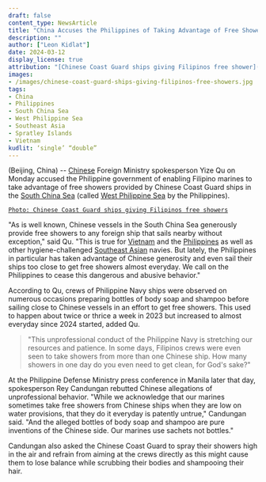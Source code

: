 ```yaml
---
draft: false
content_type: NewsArticle
title: "China Accuses the Philippines of Taking Advantage of Free Showers From Chinese Ships in the South China Sea"
description: ""
author: ["Leon Kidlat"]
date: 2024-03-12
display_license: true
attribution: "[Chinese Coast Guard ships giving Filipinos free shower](/images/chinese-coast-guard-ships-giving-filipinos-free-showers.jpg) photo from Philippine Coast Guard via [Radio Free Asia](https://www.rfa.org/english/news/southchinasea/water-cannon-crew-injuries-03052024144905.html) (Public Domain)."
images:
- /images/chinese-coast-guard-ships-giving-filipinos-free-showers.jpg
tags:
- China
- Philippines
- South China Sea
- West Philippine Sea
- Southeast Asia
- Spratley Islands
- Vietnam
kudlit: ‘single’ “double”
---
```

(Beijing, China) -- [Chinese](/tags/china/) Foreign Ministry spokesperson Yize Qu on Monday accused the Philippine government of enabling Filipino marines to take advantage of free showers provided by Chinese Coast Guard ships in the [South China Sea](/tags/south-china-sea/) (called [West Philippine Sea](/tags/west-philippine-sea/) by the Philippines).

[`Photo: Chinese Coast Guard ships giving Filipinos free showers`](/images/chinese-coast-guard-ships-giving-filipinos-free-showers.jpg)

"As is well known, Chinese vessels in the South China Sea generously provide free showers to any foreign ship that sails nearby without exception," said Qu. "This is true for [Vietnam](/tags/vietnam/) and the [Philippines](/tags/philippines/) as well as other hygiene-challenged [Southeast Asian](/tags/southeast-asia/) navies. But lately, the Philippines in particular has taken advantage of Chinese generosity and even sail their ships too close to get free showers almost everyday. We call on the Philippines to cease this dangerous and abusive behavior."

According to Qu, crews of Philippine Navy ships were observed on numerous occasions preparing bottles of body soap and shampoo before sailing close to Chinese vessels in an effort to get free showers. This used to happen about twice or thrice a week in 2023 but increased to almost everyday since 2024 started, added Qu.

>"This unprofessional conduct of the Philippine Navy is stretching our resources and patience. In some days, Filipinos crews were even seen to take showers from more than one Chinese ship. How many showers in one day do you even need to get clean, for God's sake?"

At the Philippine Defense Ministry press conference in Manila later that day, spokesperson Rey Candungan rebutted Chinese allegations of unprofessional behavior. "While we acknowledge that our marines sometimes take free showers from Chinese ships when they are low on water provisions, that they do it everyday is patently untrue," Candungan said. "And the alleged bottles of body soap and shampoo are pure inventions of the Chinese side. Our marines use sachets not bottles."

Candungan also asked the Chinese Coast Guard to spray their showers high in the air and refrain from aiming at the crews directly as this might cause them to lose balance while scrubbing their bodies and shampooing their hair.
